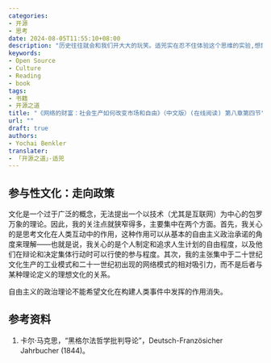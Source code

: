 ```yaml
---
categories:
- 开源
- 思考
date: 2024-08-05T11:55:10+08:00
description: "历史往往就会和我们开大大的玩笑。适兕实在忍不住体验这个思维的实验,想象虚拟的历史，于是尝试花几个月的时间翻译。Enjoy！Happy Reading～"
keywords:
- Open Source
- Culture
- Reading
- book
tags:
- 书籍
- 开源之道
title: "《网络的财富：社会生产如何改变市场和自由》（中文版）(在线阅读) 第八章第四节"
url: ""
draft: true
authors:
- Yochai Benkler
translater:
- 「开源之道」·适兕
---
```


## 参与性文化：走向政策

文化是一个过于广泛的概念，无法提出一个以技术（尤其是互联网）为中心的包罗万象的理论。因此，我的关注点就狭窄得多，主要集中在两个方面。首先，我关心的是思考文化在人类互动中的作用，这种作用可以从基本的自由主义政治承诺的角度来理解——也就是说，我关心的是个人制定和追求人生计划的自由程度，以及他们在辩论和决定集体行动时可以行使的参与程度。其次，我的主张集中于二十世纪文化生产的工业模式和二十一世纪初出现的网络模式的相对吸引力，而不是后者与某种理论定义的理想文化的关系。

自由主义的政治理论不能希望文化在构建人类事件中发挥的作用消失。


## 参考资料

1. 卡尔·马克思，“黑格尔法哲学批判导论”，Deutsch-Französicher Jahrbucher (1844)。